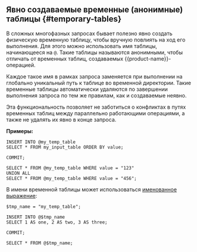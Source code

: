 ## Явно создаваемые временные (анонимные) таблицы {#temporary-tables}

В сложных многофазных запросах бывает полезно явно создать физическую временную таблицу, чтобы вручную повлиять на ход его выполнения. Для этого можно использовать имя таблицы, начинающееся на `@`. Такие таблицы называются анонимными, чтобы отличать от временных таблиц, создаваемых {{product-name}}-операцией.

Каждое такое имя в рамках запроса заменяется при выполнении на глобально уникальный путь к таблице во временной директории. Такие временные таблицы автоматически удаляются по завершении выполнения запроса по тем же правилам, как и создаваемые неявно.

Эта функциональность позволяет не заботиться о конфликтах в путях временных таблиц между параллельно работающими операциями, а также не удалять их явно в конце запроса.

**Примеры:**

``` yql
INSERT INTO @my_temp_table
SELECT * FROM my_input_table ORDER BY value;

COMMIT;

SELECT * FROM @my_temp_table WHERE value = "123"
UNION ALL
SELECT * FROM @my_temp_table WHERE value = "456";
```

В имени временной таблицы может использоваться [именованное выражение](../../expressions.md#named-nodes):

``` yql
$tmp_name = "my_temp_table";

INSERT INTO @$tmp_name
SELECT 1 AS one, 2 AS two, 3 AS three;

COMMIT;

SELECT * FROM @$tmp_name;
```